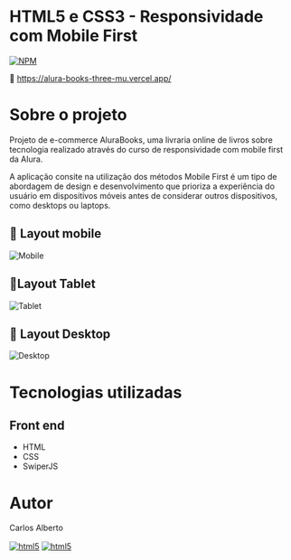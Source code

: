 
# HTML5 e CSS3 - Responsividade com Mobile First 
[![NPM](https://img.shields.io/npm/l/react)](https://github.com/carllos-alberto/Alura__Books/blob/master/licence) 

🔗 https://alura-books-three-mu.vercel.app/
# Sobre o projeto
Projeto de e-commerce AluraBooks, uma livraria online de livros sobre tecnologia realizado através do curso de responsividade com mobile first da Alura.

A aplicação consite na utilização dos métodos Mobile First é um tipo de abordagem de design e desenvolvimento que prioriza a experiência do usuário em dispositivos móveis antes de considerar outros dispositivos, como desktops ou laptops. 


## 📌 Layout mobile
![Mobile](https://user-images.githubusercontent.com/81397233/226143703-d667367a-1a6b-4743-91a1-1cb4602b7346.png)

## 📌Layout Tablet 
![Tablet](https://user-images.githubusercontent.com/81397233/226143702-72a2cf82-f7c6-4c77-a0ef-bdecd33adf59.png)
## 📌 Layout Desktop
![Desktop](https://imgur.com/6GsjQvJ.png)

# Tecnologias utilizadas
## Front end
- HTML  
- CSS 
- SwiperJS
# Autor

Carlos Alberto
<div>
 <a href = "mailto:carllos.seg@gmail.com" target="_blank"><img align="center" alt="html5" src="https://img.shields.io/badge/Gmail-D14836?style=for-the-badge&logo=gmail&logoColor=white"/></a>
 <a href="https://www.linkedin.com/in/carlosalbertodesenvolvedorfrontend" target="_blank"><img align="center" alt="html5" src="https://img.shields.io/badge/LinkedIn-0077B5?style=for-the-badge&logo=linkedin&logoColor=white">
